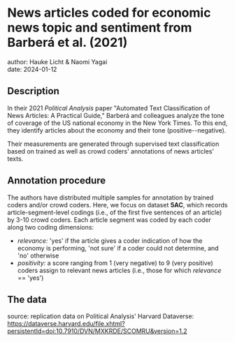 # News articles coded for economic news topic and sentiment from Barberá et al. (2021)

author: Hauke Licht & Naomi Yagai\
date: 2024-01-12

## Description

In their 2021 *Political Analysis* paper "Automated Text Classification of News Articles: A Practical Guide," Barberá and colleagues analyze the tone of coverage of the US national economy in the New York Times. To this end, they identify articles about the economy and their tone (positive--negative).

Their measurements are generated through supervised text classification based on trained as well as crowd coders' annotations of news articles' texts.

## Annotation procedure

The authors have distributed multiple samples for annotation by trained coders and/or crowd coders. Here, we focus on dataset **5AC**, which records article-segment-level codings (i.e., of the first five sentences of an article) by 3-10 crowd coders. Each article segment was coded by each coder along two coding dimensions:

-   *relevance:* 'yes' if the article gives a coder indication of how the economy is performing, 'not sure' if a coder could not determine, and 'no' otherwise
-   *positivity:* a score ranging from 1 (very negative) to 9 (very positive) coders assign to relevant news articles (i.e., those for which *relevance* == 'yes')

## The data

source: replication data on Political Analysis' Harvard Dataverse: <https://dataverse.harvard.edu/file.xhtml?persistentId=doi:10.7910/DVN/MXKRDE/SCOMRU&version=1.2>
